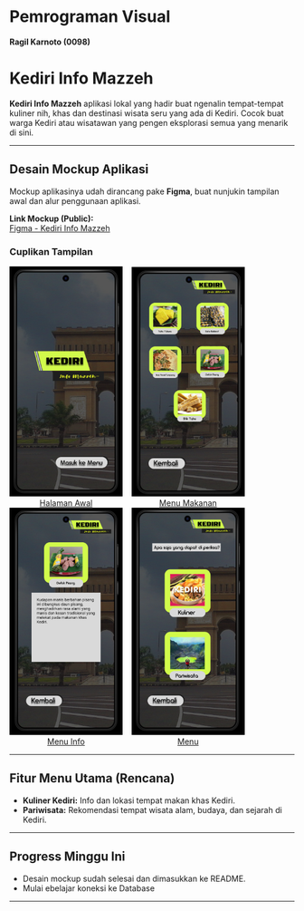 # Pemrograman Visual  
**Ragil Karnoto (0098)**

# Kediri Info Mazzeh

**Kediri Info Mazzeh** aplikasi lokal yang hadir buat ngenalin tempat-tempat kuliner nih, khas dan destinasi wisata seru yang ada di Kediri. Cocok buat warga Kediri atau wisatawan yang pengen eksplorasi semua yang menarik di sini.

---

## Desain Mockup Aplikasi

Mockup aplikasinya udah dirancang pake **Figma**, buat nunjukin tampilan awal dan alur penggunaan aplikasi.

 **Link Mockup (Public):**  
[Figma - Kediri Info Mazzeh](https://www.figma.com/proto/Wsp4Oqj9kb8vP0Zbgq9kFc/0098_Ragil-Karnoto?node-id=2-4&t=xRAVCeNpwb1oJs4M-1)


### Cuplikan Tampilan

<p align="left">
  <a href="Aplikasi Kediri Mazzeh/Asset/Gambar/Home Kediri Info Mazzeh.png" target="_blank" style="display: inline-block; text-align: center;">
    <img src="Aplikasi Kediri Mazzeh/Asset/Gambar/Home Kediri Info Mazzeh.png" alt="Halaman Awal" width="200"><br>
    Halaman Awal
  </a>
  &nbsp;&nbsp;
  <a href="Aplikasi Kediri Mazzeh/Asset/Gambar/Menu Makanan.png" target="_blank" style="display: inline-block; text-align: center;">
    <img src="Aplikasi Kediri Mazzeh/Asset/Gambar/Menu Makanan.png" alt="Menu Makanan" width="200"><br>
    Menu Makanan
  </a>
  &nbsp;&nbsp;
  <a href="Aplikasi Kediri Mazzeh/Asset/Gambar/Menu Info.png" target="_blank" style="display: inline-block; text-align: center;">
    <img src="Aplikasi Kediri Mazzeh/Asset/Gambar/Menu Info.png" alt="Menu Info" width="200"><br>
    Menu Info
  </a>
  &nbsp;&nbsp;
  <a href="Aplikasi Kediri Mazzeh/Asset/Gambar/Menu Awal.png" target="_blank" style="display: inline-block; text-align: center;">
    <img src="Aplikasi Kediri Mazzeh/Asset/Gambar/Menu Awal.png" alt="Menu" width="200"><br>
    Menu
  </a>
</p>

---

##  Fitur Menu Utama (Rencana)

-  **Kuliner Kediri:** Info dan lokasi tempat makan khas Kediri.  
-  **Pariwisata:** Rekomendasi tempat wisata alam, budaya, dan sejarah di Kediri.  

---

## Progress Minggu Ini

- Desain mockup sudah selesai dan dimasukkan ke README.  
- Mulai ebelajar koneksi ke Database

---


